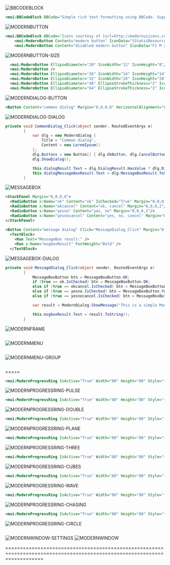 ![BBCODEBLOCK][BBCODEBLOCK]
```XML
<mui:BBCodeBlock BBCode="Simple rich text formatting using BBCode. Supporting [b]bold[/b], [i]italic[/i], [b][i]bold italic[/i][/b], [u]underline[/u], [color=#ff4500]colors[/color], [size=10]different[/size] [size=16]sizes[/size] and support for [url=http://xamlspy.com]navigable urls[/url].&#13;&#10;&#13;&#10;BBCode formatted text works great with MVVM.&#13;&#10;&#13;&#10;To learn more about link navigation see the [url=/Pages/Navigation.xaml|_top]navigation page[/url]." />
```
![MODERNBUTTON][BODERNBUTTON]
```XML
<mui:BBCodeBlock BBCode="Icons courtesy of [url=http://modernuiicons.com/]Modern UI Icons[/url]" Margin="0,0,0,16" />
    <mui:ModernButton Content="modern button" IconData="{StaticResource HomeIconData}" Margin="0,0,0,8" />
    <mui:ModernButton Content="disabled modern button" IconData="F1 M 24,13C 27.1521,13 29.9945,14.3258 32,16.4501L 32,11L 35,14L 35,22L 27,22L 24,19L 29.5903,19C 28.217,17.4656 26.2212,16.5 24,16.5C 20.1969,16.5 17.055,19.3306 16.5661,23L 13.0448,23C 13.5501,17.3935 18.262,13 24,13 Z M 24,31.5C 27.8031,31.5 30.945,28.6694 31.4339,25L 34.9552,25C 34.4499,30.6065 29.738,35 24,35C 20.8479,35 18.0055,33.6742 16,31.5499L 16,37L 13,34L 13,26L 21,26L 24,29L 18.4097,29C 19.783,30.5344 21.7787,31.5 24,31.5 Z" IsEnabled="False" Margin="0,0,0,16" />
```
![MODERNBUTTON-SIZE][MODERNBUTTON-SIZE]
```XML
  <mui:ModernButton EllipseDiameter="20" IconWidth="12" IconHeight="8"/>
  <mui:ModernButton />
  <mui:ModernButton EllipseDiameter="26" IconWidth="14" IconHeight="14" />
  <mui:ModernButton EllipseDiameter="32" IconWidth="20" IconHeight="20" />
  <mui:ModernButton EllipseDiameter="48" EllipseStrokeThickness="2" IconWidth="30" IconHeight="30" />
  <mui:ModernButton EllipseDiameter="64" EllipseStrokeThickness="2" IconWidth="42" IconHeight="42" />
```
![MODERNDIALOG-BUTTON][MODERNDIALOG-BUTTON]
```XML
<Button Content="common dialog" Margin="0,0,0,8" HorizontalAlignment="Left" Click="CommonDialog_Click"/>
```

![MODERNDIALOG-DIALOG][MODERNDIALOG-DIALOG]
```C#
private void CommonDialog_Click(object sender, RoutedEventArgs e)
        {
            var dlg = new ModernDialog {
                Title = "Common dialog",
                Content = new LoremIpsum()
            };
            dlg.Buttons = new Button[] { dlg.OkButton, dlg.CancelButton};
            dlg.ShowDialog();

            this.dialogResult.Text = dlg.DialogResult.HasValue ? dlg.DialogResult.ToString() : "<null>";
            this.dialogMessageBoxResult.Text = dlg.MessageBoxResult.ToString();
        }
```
![MESSAGEBOX][MESSAGEBOX]
```XML
<StackPanel Margin="0,0,0,8">
  <RadioButton x:Name="ok" Content="ok" IsChecked="True" Margin="0,0,0,2" />
  <RadioButton x:Name="okcancel" Content="ok, cancel" Margin="0,0,0,2"/>
  <RadioButton x:Name="yesno" Content="yes, no" Margin="0,0,0,2"/>
  <RadioButton x:Name="yesnocancel" Content="yes, no, cancel" Margin="0,0,0,2"/>
</StackPanel>
        
<Button Content="message dialog" Click="MessageDialog_Click" Margin="0,0,0,8"/>
  <TextBlock>
    <Run Text="MessageBox result:" />
    <Run x:Name="msgboxResult" FontWeight="Bold" />
  </TextBlock>
```
![MESSAGEBOX-DIALOG][MESSAGEBOX-DIALOG]
```C#
private void MessageDialog_Click(object sender, RoutedEventArgs e)
        {
            MessageBoxButton btn = MessageBoxButton.OK;
            if (true == ok.IsChecked) btn = MessageBoxButton.OK;
            else if (true == okcancel.IsChecked) btn = MessageBoxButton.OKCancel;
            else if (true == yesno.IsChecked) btn = MessageBoxButton.YesNo;
            else if (true == yesnocancel.IsChecked) btn = MessageBoxButton.YesNoCancel;

            var result = ModernDialog.ShowMessage("This is a simple Modern UI styled message dialog. Do you like it?", "Message Dialog", btn);

            this.msgboxResult.Text = result.ToString();
        }
```
![MODERNFRAME][MODERNFRAME]
```XML

```
![MODERNMENU][MODERNMENU]
```XML

```
![MODERNMENU-GROUP][MODERNMENU-GROUP]
```XML

```
=====
```XML 
<mui:ModernProgressRing IsActive="True" Width="80" Height="80" Style="{StaticResource PulseProgressRingStyle}" />

```

![MODERNPROGRESSRING-PULSE][MODERNPROGRESSRING-PULSE] 

```XML 
<mui:ModernProgressRing IsActive="True" Width="80" Height="80" Style="{StaticResource DoubleBounceProgressRingStyle}" />

```

![MODERNPROGRESSRING-DOUBLE][MODERNPROGRESSRING-DOUBLE]

```XML 
<mui:ModernProgressRing IsActive="True" Width="80" Height="80" Style="{StaticResource RotatingPlaneProgressRingStyle}" /> 

```

![MODERNPROGRESSRING-PLANE][MODERNPROGRESSRING-PLANE]

```XML 
<mui:ModernProgressRing IsActive="True" Width="80" Height="80" Style="{StaticResource ThreeBounceProgressRingStyle}" /> 

```

![MODERNPROGRESSRING-THREE][MODERNPROGRESSRING-THREE]

```XML 
<mui:ModernProgressRing IsActive="True" Width="80" Height="80" Style="{StaticResource WanderingCubesProgressRingStyle}" /> 

```

![MODERNPROGRESSRING-CUBES][MODERNPROGRESSRING-CUBES]

```XML 
<mui:ModernProgressRing IsActive="True" Width="80" Height="80" Style="{StaticResource WaveProgressRingStyle}" />

```

![MODERNPROGRESSRING-WAVE][MODERNPROGRESSRING-WAVE]

```XML 
<mui:ModernProgressRing IsActive="True" Width="80" Height="80" Style="{StaticResource ChasingDotsProgressRingStyle}" /> 

```

![MODERNPROGRESSRING-CHASING][MODERNPROGRESSRING-CHASING]

```XML 
<mui:ModernProgressRing IsActive="True" Width="80" Height="80" Style="{StaticResource CircleProgressRingStyle}" /> 

```

![MODERNPROGRESSRING-CIRCLE][MODERNPROGRESSRING-CIRCLE]
```XML

```
![MODERNWINDOW-SETTINGS][MODERNWINDOW-SETTINGS]
![MODERNWINDOW][MODERNWINDOW]

=========================================================================================================================

[BBCODEBLOCK]:https://cloud.githubusercontent.com/assets/13318413/10495473/e8f30914-7270-11e5-9a89-61850a316c2e.png
[BODERNBUTTON]:https://cloud.githubusercontent.com/assets/13318413/10495278/ff9faaec-726f-11e5-8db1-6f91edf0533f.png
[MODERNBUTTON-SIZE]:https://cloud.githubusercontent.com/assets/13318413/10495275/ff9d93ce-726f-11e5-9b8b-46da9f53d6fa.png
[MODERNDIALOG-BUTTON]:https://cloud.githubusercontent.com/assets/13318413/10495276/ff9e2f1e-726f-11e5-942f-58f7becf3a8f.png
[MODERNDIALOG-DIALOG]:https://cloud.githubusercontent.com/assets/13318413/10495277/ff9ed86a-726f-11e5-85da-9fa9ac6bc87e.png
[MESSAGEBOX]:https://cloud.githubusercontent.com/assets/13318413/10495279/ffa27060-726f-11e5-869a-9ed63c377e64.png
[MESSAGEBOX-DIALOG]:https://cloud.githubusercontent.com/assets/13318413/10495280/ffa83e64-726f-11e5-86ad-02148c259749.png
[MODERNFRAME]:https://cloud.githubusercontent.com/assets/13318413/10495281/ffb3b492-726f-11e5-84ba-f25a3b2970f1.PNG
[MODERNMENU]:https://cloud.githubusercontent.com/assets/13318413/10495282/ffb851d2-726f-11e5-87fe-2930120e5a7e.PNG
[MODERNMENU-GROUP]:https://cloud.githubusercontent.com/assets/13318413/10495283/ffbdb262-726f-11e5-954a-2a9e54ddc719.PNG
[MODERNPROGRESSRING-PULSE]:https://cloud.githubusercontent.com/assets/13318413/10495285/ffc05df0-726f-11e5-8538-ee66c30bfcb3.PNG
[MODERNPROGRESSRING-DOUBLE]:https://cloud.githubusercontent.com/assets/13318413/10495284/ffbe9a7e-726f-11e5-925e-3b0c469daac4.PNG
[MODERNPROGRESSRING-PLANE]:https://cloud.githubusercontent.com/assets/13318413/10495286/ffc1b240-726f-11e5-82e7-a647cdb090f7.PNG
[MODERNPROGRESSRING-THREE]:https://cloud.githubusercontent.com/assets/13318413/10495287/ffc6ffe8-726f-11e5-8e41-5e70e638fb36.PNG
[MODERNPROGRESSRING-CUBES]:https://cloud.githubusercontent.com/assets/13318413/10495288/ffd05a2a-726f-11e5-929f-e8fda61befd2.PNG
[MODERNPROGRESSRING-WAVE]:https://cloud.githubusercontent.com/assets/13318413/10495289/ffd3dfe2-726f-11e5-82c8-f81c16448645.PNG
[MODERNPROGRESSRING-CHASING]:https://cloud.githubusercontent.com/assets/13318413/10495290/ffd3f40a-726f-11e5-89d6-0fe29ccdd4c0.PNG
[MODERNPROGRESSRING-CIRCLE]:https://cloud.githubusercontent.com/assets/13318413/10495292/ffd7ba18-726f-11e5-992c-74bf275d712d.PNG
[MODERNWINDOW-SETTINGS]:https://cloud.githubusercontent.com/assets/13318413/10495758/58abcd58-7272-11e5-9a84-71f955c4b488.PNG
[MODERNWINDOW]:https://cloud.githubusercontent.com/assets/13318413/10495291/ffd66640-726f-11e5-98fe-f29ec438f0d0.PNG
